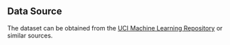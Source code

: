 ## Data Source
The dataset can be obtained from the [UCI Machine Learning Repository](https://archive.ics.uci.edu/ml/datasets/Census+Income) or similar sources.
